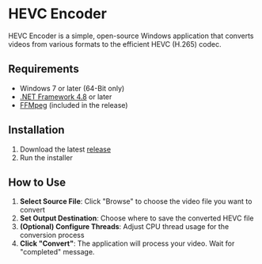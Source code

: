 # HEVC Encoder
HEVC Encoder is a simple, open-source Windows application that converts videos from various formats to the efficient HEVC (H.265) codec.

## Requirements
- Windows 7 or later (64-Bit only)
- [.NET Framework 4.8](https://dotnet.microsoft.com/en-us/download/dotnet-framework/net48) or later
- [FFMpeg](https://www.ffmpeg.org/) (included in the release)

## Installation
1. Download the latest [release](https://github.com/hipernetwork/hevc/releases)
2. Run the installer

## How to Use
1. **Select Source File**: Click "Browse" to choose the video file you want to convert
2. **Set Output Destination**: Choose where to save the converted HEVC file
3. **(Optional) Configure Threads**: Adjust CPU thread usage for the conversion process
4. **Click "Convert"**: The application will process your video. Wait for "completed" message.
